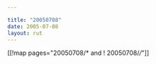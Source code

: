 ```yaml
---

title: "20050708"
date: 2005-07-08
layout: rut
---
```


[[!map pages="20050708/* and ! 20050708/*/*"]]
